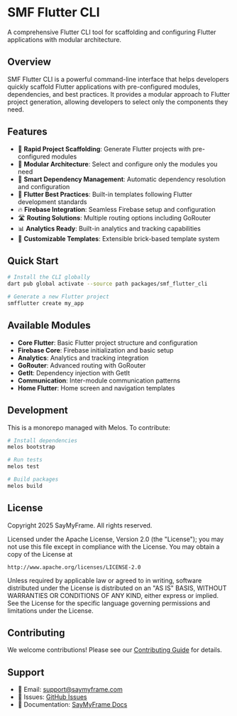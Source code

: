 # SMF Flutter CLI

A comprehensive Flutter CLI tool for scaffolding and configuring Flutter applications with modular architecture.

## Overview

SMF Flutter CLI is a powerful command-line interface that helps developers quickly scaffold Flutter applications with pre-configured modules, dependencies, and best practices. It provides a modular approach to Flutter project generation, allowing developers to select only the components they need.

## Features

- 🚀 **Rapid Project Scaffolding**: Generate Flutter projects with pre-configured modules
- 🧩 **Modular Architecture**: Select and configure only the modules you need
- 🔧 **Smart Dependency Management**: Automatic dependency resolution and configuration
- 📱 **Flutter Best Practices**: Built-in templates following Flutter development standards
- 🔥 **Firebase Integration**: Seamless Firebase setup and configuration
- 🛣️ **Routing Solutions**: Multiple routing options including GoRouter
- 📊 **Analytics Ready**: Built-in analytics and tracking capabilities
- 🎯 **Customizable Templates**: Extensible brick-based template system

## Quick Start

```bash
# Install the CLI globally
dart pub global activate --source path packages/smf_flutter_cli

# Generate a new Flutter project
smfflutter create my_app
```

## Available Modules

- **Core Flutter**: Basic Flutter project structure and configuration
- **Firebase Core**: Firebase initialization and basic setup
- **Analytics**: Analytics and tracking integration
- **GoRouter**: Advanced routing with GoRouter
- **GetIt**: Dependency injection with GetIt
- **Communication**: Inter-module communication patterns
- **Home Flutter**: Home screen and navigation templates

## Development

This is a monorepo managed with Melos. To contribute:

```bash
# Install dependencies
melos bootstrap

# Run tests
melos test

# Build packages
melos build
```

## License

Copyright 2025 SayMyFrame. All rights reserved.

Licensed under the Apache License, Version 2.0 (the "License");
you may not use this file except in compliance with the License.
You may obtain a copy of the License at

    http://www.apache.org/licenses/LICENSE-2.0

Unless required by applicable law or agreed to in writing, software
distributed under the License is distributed on an "AS IS" BASIS,
WITHOUT WARRANTIES OR CONDITIONS OF ANY KIND, either express or implied.
See the License for the specific language governing permissions and
limitations under the License.

## Contributing

We welcome contributions! Please see our [Contributing Guide](CONTRIBUTING.md) for details.

## Support

- 📧 Email: support@saymyframe.com
- 🐛 Issues: [GitHub Issues](https://github.com/saymyframe/smf_flutter_cli/issues)
- 📖 Documentation: [SayMyFrame Docs](https://saymyframe.com)
